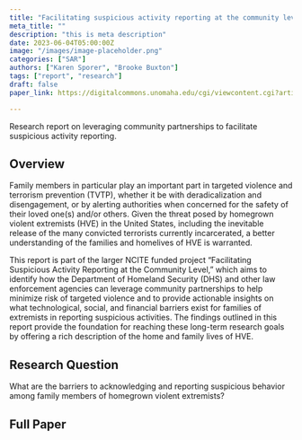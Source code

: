 ```yaml
---
title: "Facilitating suspicious activity reporting at the community level "
meta_title: ""
description: "this is meta description"
date: 2023-06-04T05:00:00Z
image: "/images/image-placeholder.png"
categories: ["SAR"]
authors: ["Karen Sporer", "Brooke Buxton"]
tags: ["report", "research"]
draft: false
paper_link: https://digitalcommons.unomaha.edu/cgi/viewcontent.cgi?article=1047&context=ncitereportsresearch

---
```


Research report on leveraging community partnerships to facilitate suspicious activity reporting. 

<!--more-->

## Overview

Family members in particular play an important part in targeted violence and terrorism prevention (TVTP), whether it be with deradicalization and disengagement, or by alerting authorities when concerned for the safety of their loved one(s) and/or others. Given the threat posed by homegrown violent extremists (HVE) in the United States, including the inevitable release of the many convicted terrorists currently incarcerated, a better understanding of the families and homelives of HVE is warranted.

This report is part of the larger NCITE funded project “Facilitating Suspicious Activity Reporting at the Community Level,” which aims to identify how the Department of Homeland Security (DHS) and other law enforcement agencies can leverage community partnerships to help minimize risk of targeted violence and to provide actionable insights on what technological, social, and financial barriers exist for families of extremists in reporting suspicious activities. The findings outlined in this report provide the foundation for reaching these long-term research goals by offering a rich description of the home and family lives of HVE.

## Research Question
What are the barriers to acknowledging and reporting suspicious behavior among family members of
homegrown violent extremists?

## Full Paper